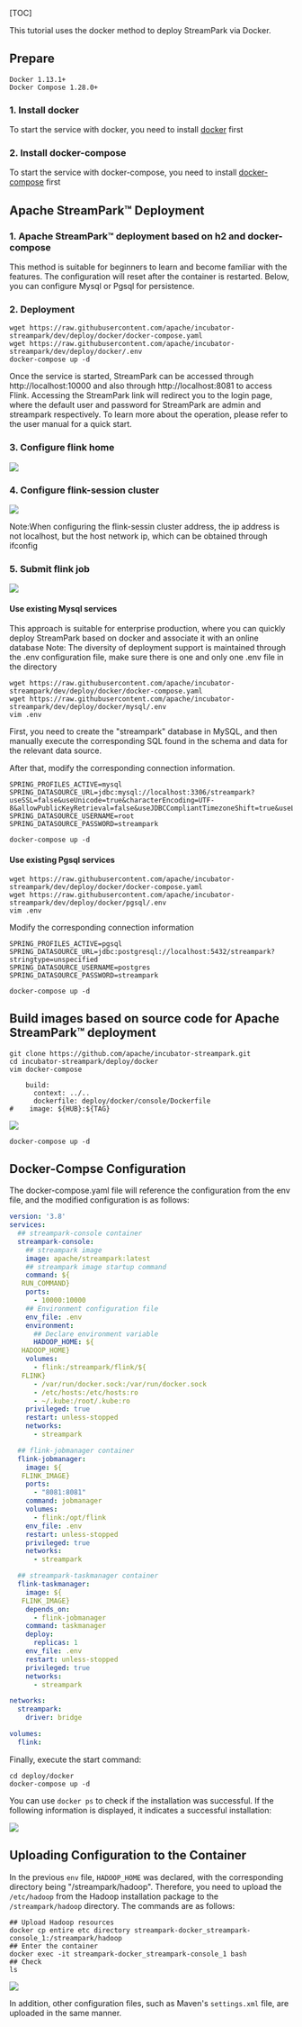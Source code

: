 [TOC]

This tutorial uses the docker method to deploy StreamPark via Docker.

## Prepare
    Docker 1.13.1+
    Docker Compose 1.28.0+

### 1. Install docker

To start the service with docker, you need to install [docker](https://www.docker.com/) first

### 2. Install docker-compose

To start the service with docker-compose, you need to install [docker-compose](https://docs.docker.com/compose/install/) first

## Apache StreamPark™ Deployment

### 1. Apache StreamPark™ deployment based on h2 and docker-compose

This method is suitable for beginners to learn and become familiar with the features. The configuration will reset after the container is restarted. Below, you can configure Mysql or Pgsql for persistence.

### 2. Deployment

```shell
wget https://raw.githubusercontent.com/apache/incubator-streampark/dev/deploy/docker/docker-compose.yaml
wget https://raw.githubusercontent.com/apache/incubator-streampark/dev/deploy/docker/.env
docker-compose up -d
```

Once the service is started, StreamPark can be accessed through http://localhost:10000 and also through http://localhost:8081 to access Flink. Accessing the StreamPark link will redirect you to the login page, where the default user and password for StreamPark are admin and streampark respectively. To learn more about the operation, please refer to the user manual for a quick start.

### 3. Configure flink home

![](https://streampark.apache.org/doc/image/streampark_flinkhome.png)

### 4. Configure flink-session cluster

![](https://streampark.apache.org/doc/image/remote.png)

Note:When configuring the flink-sessin cluster address, the ip address is not localhost, but the host network ip, which can be obtained through ifconfig

### 5. Submit flink job

![](https://streampark.apache.org/doc/image/remoteSubmission.png)

#### Use existing Mysql services
This approach is suitable for enterprise production, where you can quickly deploy StreamPark based on docker and associate it with an online database
Note: The diversity of deployment support is maintained through the .env configuration file, make sure there is one and only one .env file in the directory

```shell
wget https://raw.githubusercontent.com/apache/incubator-streampark/dev/deploy/docker/docker-compose.yaml
wget https://raw.githubusercontent.com/apache/incubator-streampark/dev/deploy/docker/mysql/.env
vim .env
```

First, you need to create the "streampark" database in MySQL, and then manually execute the corresponding SQL found in the schema and data for the relevant data source.

After that, modify the corresponding connection information.

```shell
SPRING_PROFILES_ACTIVE=mysql
SPRING_DATASOURCE_URL=jdbc:mysql://localhost:3306/streampark?useSSL=false&useUnicode=true&characterEncoding=UTF-8&allowPublicKeyRetrieval=false&useJDBCCompliantTimezoneShift=true&useLegacyDatetimeCode=false&serverTimezone=GMT%2B8
SPRING_DATASOURCE_USERNAME=root
SPRING_DATASOURCE_PASSWORD=streampark
```

```
docker-compose up -d
```
#### Use existing Pgsql services

```shell
wget https://raw.githubusercontent.com/apache/incubator-streampark/dev/deploy/docker/docker-compose.yaml
wget https://raw.githubusercontent.com/apache/incubator-streampark/dev/deploy/docker/pgsql/.env
vim .env
```
Modify the corresponding connection information

```shell
SPRING_PROFILES_ACTIVE=pgsql
SPRING_DATASOURCE_URL=jdbc:postgresql://localhost:5432/streampark?stringtype=unspecified
SPRING_DATASOURCE_USERNAME=postgres
SPRING_DATASOURCE_PASSWORD=streampark
```

```shell
docker-compose up -d
```

## Build images based on source code for Apache StreamPark™ deployment
```
git clone https://github.com/apache/incubator-streampark.git
cd incubator-streampark/deploy/docker
vim docker-compose
```

```shell
    build:
      context: ../..
      dockerfile: deploy/docker/console/Dockerfile
#    image: ${HUB}:${TAG}
```
![](https://streampark.apache.org/doc/image/streampark_source_generation_image.png)

```shell
docker-compose up -d
```

## Docker-Compse Configuration

The docker-compose.yaml file will reference the configuration from the env file, and the modified configuration is as follows:

```yaml
version: '3.8'
services:
  ## streampark-console container
  streampark-console:
    ## streampark image
    image: apache/streampark:latest
    ## streampark image startup command
    command: ${
   RUN_COMMAND}
    ports:
      - 10000:10000
    ## Environment configuration file
    env_file: .env
    environment:
      ## Declare environment variable
      HADOOP_HOME: ${
   HADOOP_HOME}
    volumes:
      - flink:/streampark/flink/${
   FLINK}
      - /var/run/docker.sock:/var/run/docker.sock
      - /etc/hosts:/etc/hosts:ro
      - ~/.kube:/root/.kube:ro
    privileged: true
    restart: unless-stopped
    networks:
      - streampark

  ## flink-jobmanager container
  flink-jobmanager:
    image: ${
   FLINK_IMAGE}
    ports:
      - "8081:8081"
    command: jobmanager
    volumes:
      - flink:/opt/flink
    env_file: .env
    restart: unless-stopped
    privileged: true
    networks:
      - streampark

  ## streampark-taskmanager container
  flink-taskmanager:
    image: ${
   FLINK_IMAGE}
    depends_on:
      - flink-jobmanager
    command: taskmanager
    deploy:
      replicas: 1
    env_file: .env
    restart: unless-stopped
    privileged: true
    networks:
      - streampark

networks:
  streampark:
    driver: bridge

volumes:
  flink:
```

Finally, execute the start command:

```shell
cd deploy/docker
docker-compose up -d
```

You can use `docker ps` to check if the installation was successful. If the following information is displayed, it indicates a successful installation:

![](https://streampark.apache.org/doc/image/streampark_docker_ps.png)

## Uploading Configuration to the Container

In the previous `env` file, `HADOOP_HOME` was declared, with the corresponding directory being "/streampark/hadoop". Therefore, you need to upload the `/etc/hadoop` from the Hadoop installation package to the `/streampark/hadoop` directory. The commands are as follows:

```shell
## Upload Hadoop resources
docker cp entire etc directory streampark-docker_streampark-console_1:/streampark/hadoop
## Enter the container
docker exec -it streampark-docker_streampark-console_1 bash
## Check
ls
```

![](https://streampark.apache.org/doc/image/streampark_docker_ls_hadoop.png)

In addition, other configuration files, such as Maven's `settings.xml` file, are uploaded in the same manner.
